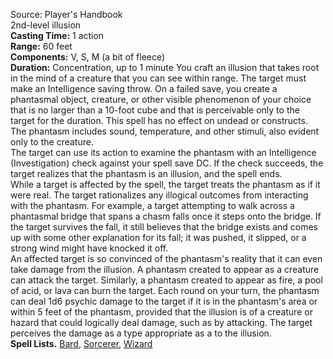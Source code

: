 Source: Player's Handbook  
2nd-level illusion  
**Casting Time:** 1 action  
**Range:** 60 feet  
**Components:** V, S, M (a bit of fleece)  
**Duration:** Concentration, up to 1 minute
You craft an illusion that takes root in the mind of a creature that you can see within range. The target must make an Intelligence saving throw. On a failed save, you create a phantasmal object, creature, or other visible phenomenon of your choice that is no larger than a 10-foot cube and that is perceivable only to the target for the duration. This spell has no effect on undead or constructs.  
The phantasm includes sound, temperature, and other stimuli, also evident only to the creature.  
The target can use its action to examine the phantasm with an Intelligence (Investigation) check against your spell save DC. If the check succeeds, the target realizes that the phantasm is an illusion, and the spell ends.  
While a target is affected by the spell, the target treats the phantasm as if it were real. The target rationalizes any illogical outcomes from interacting with the phantasm. For example, a target attempting to walk across a phantasmal bridge that spans a chasm falls once it steps onto the bridge. If the target survives the fall, it still believes that the bridge exists and comes up with some other explanation for its fall; it was pushed, it slipped, or a strong wind might have knocked it off.  
An affected target is so convinced of the phantasm's reality that it can even take damage from the illusion. A phantasm created to appear as a creature can attack the target. Similarly, a phantasm created to appear as fire, a pool of acid, or lava can burn the target. Each round on your turn, the phantasm can deal 1d6 psychic damage to the target if it is in the phantasm's area or within 5 feet of the phantasm, provided that the illusion is of a creature or hazard that could logically deal damage, such as by attacking. The target perceives the damage as a type appropriate as a to the illusion.  
**Spell Lists.** [Bard](../Spell%20Lists/Bard%20Spell%20List.md), [Sorcerer](../Spell%20Lists/Sorcerer%20Spell%20List.md), [Wizard](../Spell%20Lists/Wizard%20Spell%20List.md)
